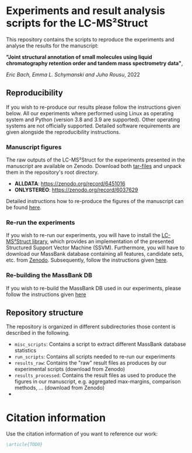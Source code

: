 # Experiments and result analysis scripts for the LC-MS²Struct

This repository contains the scripts to reproduce the experiments and analyse the results for the manuscript: 

**"Joint structural annotation of small molecules using liquid chromatography retention order and tandem mass spectrometry data"**,

*Eric Bach, Emma L. Schymanski and Juho Rousu*, 2022

## Reproducibility

If you wish to re-produce our results please follow the instructions given below. All our experiments where 
performed using Linux as operating system and Python (version 3.8 and 3.9 are supported). Other operating systems are 
not officially supported. Detailed software requirements are given alongside the reproducibility instructions.

### Manuscript figures

The raw outputs of the LC-MS²Struct for the experiments presented in the manuscript are available on Zenodo. Download 
both [tar-files](https://en.wikipedia.org/wiki/Tar_(computing)) and unpack them in the repository's root directory.

- **ALLDATA**: https://zenodo.org/record/6451016
- **ONLYSTEREO**: https://zenodo.org/record/6037629

Detailed instructions how to re-produce the figures of the manuscript can be found [here](results_processed/publication/massbank/ssvm_lib=v2__exp_ver=4/README.md). 

### Re-run the experiments

If you wish to re-run our experiments, you will have to install the [LC-MS²Struct library](https://github.com/aalto-ics-kepaco/msms_rt_ssvm), 
which provides an implementation of the presented Structured Support Vector Machine (SSVM). Furthermore, you will 
have to download our MassBank database containing all features, candidate sets, etc. from [Zenodo](https://zenodo.org/record/5854661).
Subsequently, follow the instructions given [here](run_scripts/README.md). 

### Re-building the MassBank DB

If you wish to re-build the MassBank DB used in our experiments, please follow the instructions given [here](data/README.md)

## Repository structure

The repository is organized in different subdirectories those content is described in the following.

- ```misc_scripts```: Contains a script to extract different MassBank database statistics
- ```run_scripts```: Contains all scripts needed to re-run our experiments
- ```results_raw```: Contains the "raw" result files as produces by our experimental scripts (download from Zenodo)
- ```results_processed```: Contains the result files as used to produce the figures in our manuscript, e.g. 
  aggregated max-margins, comparison methods, ... (download from Zenodo)
- 

# Citation information

Use the citation information of you want to reference our work:

```bibtex
\article{TODO}
```
